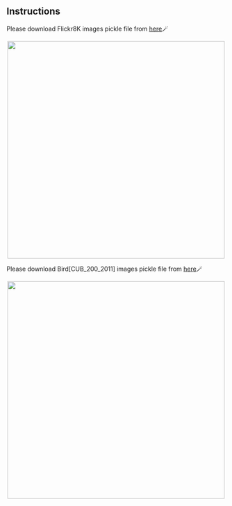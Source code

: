 ## Instructions <br />

Please download Flickr8K images pickle file from [here](https://drive.google.com/file/d/1YiYZOz3FjAlqpiBFVmD45HmeLWKOCtIb/view)🪄 <br />

<p align="center">
<img src="/Users/sajmaru/Desktop/Sem 2/GAN/Dataset/Flickr8K.png" width="500">
</p>


Please download Bird[CUB_200_2011] images pickle file from [here](https://drive.google.com/file/d/1-Cefitsvf0c3vmKJewyKcSp1ke0OuKc8/view)🪄

<p align="center">
<img src="/Users/sajmaru/Desktop/Sem 2/GAN/Dataset/Bird.png" width="500">
</p>

